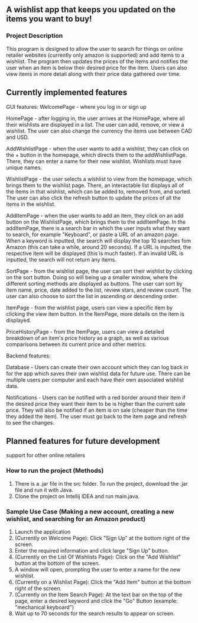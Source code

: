 
## A wishlist app that keeps you updated on the items you want to buy!

### Project Description
This program is designed to allow the user to search for things on online retailer websites (currently only amazon is supported) and add items to a wishlist. The program then updates the prices of the items and notifies the user when an item is below their desired price for the item. Users can also view items in more detail along with their price data gathered over time.

## Currently implemented features
GUI features:
WelcomePage - where you log in or sign up

HomePage - after logging in, the user arrives at the HomePage, where all their wishlists are displayed in a list. The user can add, remove, or view a wishlist. The user can also change the currency the items use between CAD and USD. 

AddWishlistPage - when the user wants to add a wishlist, they can click on the + button in the homepage, which directs them to the addWishlistPage. There, they can enter a name for their new wishlist. Wishlists must have unique names.

WishlistPage - the user selects a wishlist to view from the homepage, which brings them to the wishlist page. There, an interactable list displays all of the items in that wishlist, which can be added to, removed from, and sorted. The user can also click the refresh button to update the prices of all the items in the wishlist.

AddItemPage - when the user wants to add an item, they click on an add button on the WishlistPage, which brings them to the addItemPage. In the addItemPage, there is a search bar in which the user inputs what they want to search, for example "Keyboard", or paste a URL of an amazon page. When a keyword is inputted, the search will display the top 10 searches fom Amazon (this can take a while, around 20 seconds). If a URL is inputted, the respective item will be displayed (this is much faster). If an invalid URL is inputted, the search will not return any items.

SortPage - from the wishlist page, the user can sort their wishlist by clicking on the sort button. Doing so will being up a smaller window, where the different sorting methods are displayed as buttons. The user can sort by item name, price, date added to the list, review stars, and review count. The user can also choose to sort the list in ascending or descending order. 

ItemPage - from the wishlist page, users can view a specific item by clicking the view item button. In the ItemPage, more details on the item is displayed.

PriceHistoryPage - from the ItemPage, users can view a detailed breakdown of an item's price history as a graph, as well as various comparisons between its current price and other metrics.

Backend features:

Database - Users can create their own account which they can log back in for the app which saves their own wishlist data for future use. There can be multiple users per computer and each have their own associated wishlist data.

Notifications - Users can be notified with a red border around their item if the desired price they want their item to be is higher than the current sale price. 
They will also be notified if an item is on sale (cheaper than the time they added the item). The user must go back to the item page and refresh to see the changes.

## Planned features for future development
support for other online retailers

### How to run the project (Methods)

1. There is a .jar file in the src folder. To run the project, download the .jar file and run it with Java.
2. Clone the project on Intellij IDEA and run main.java.

### Sample Use Case (Making a new account, creating a new wishlist, and searching for an Amazon product)
1. Launch the application
2. (Currently on Welcome Page): Click "Sign Up" at the bottom right of the screen.
3. Enter the required information and click large "Sign Up" button.
4. (Currently on the List Of Wishlists Page): Click on the "Add Wishlist" button at the bottom of the screen.
5. A window will open, prompting the user to enter a name for the new wishlist.
6. (Currently on a Wishlist Page): Click the "Add Item" button at the bottom right of the screen.
7. (Currently on the Item Search Page): At the text bar on the top of the page, enter a desired keyword and click the "Go" Button (example: "mechanical keyboard")
8. Wait up to 70 seconds for the search results to appear on screen. 
